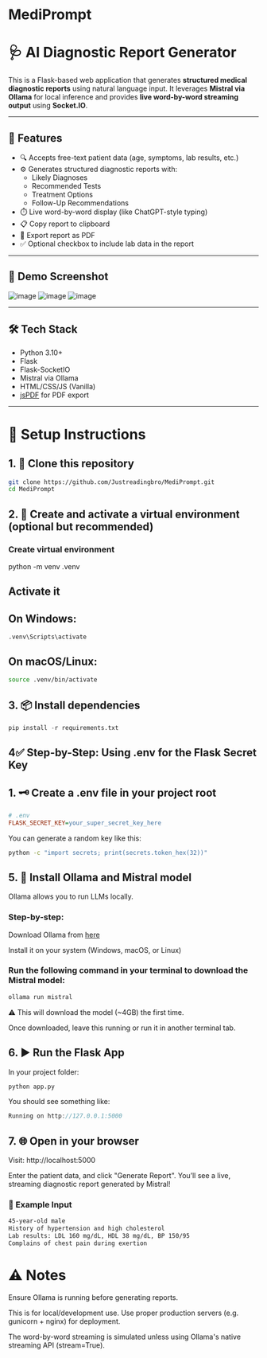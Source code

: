 # MediPrompt

# 🩺 AI Diagnostic Report Generator

This is a Flask-based web application that generates **structured medical diagnostic reports** using natural language input. It leverages **Mistral via Ollama** for local inference and provides **live word-by-word streaming output** using **Socket.IO**.

---

## 🧠 Features

- 🔍 Accepts free-text patient data (age, symptoms, lab results, etc.)
- ⚙️ Generates structured diagnostic reports with:
  - Likely Diagnoses
  - Recommended Tests
  - Treatment Options
  - Follow-Up Recommendations
- ⏱️ Live word-by-word display (like ChatGPT-style typing)
- 📋 Copy report to clipboard
- 📄 Export report as PDF
- ✅ Optional checkbox to include lab data in the report

---

## 🚀 Demo Screenshot

![image](https://github.com/user-attachments/assets/a1968f3d-2621-49c0-8d25-fd74917eeb1c)
![image](https://github.com/user-attachments/assets/2907b3cc-2c6d-439f-a605-c22f4c866415)
![image](https://github.com/user-attachments/assets/d9b7fdfd-2b2d-4165-9059-c54822681cad)



---

## 🛠️ Tech Stack

- Python 3.10+
- Flask
- Flask-SocketIO
- Mistral via Ollama
- HTML/CSS/JS (Vanilla)
- [jsPDF](https://github.com/parallax/jsPDF) for PDF export

---

# 🧩 Setup Instructions

## 1. 🔁 Clone this repository

```bash
git clone https://github.com/Justreadingbro/MediPrompt.git
cd MediPrompt
```
## 2. 🐍 Create and activate a virtual environment (optional but recommended)
### Create virtual environment
python -m venv .venv

## Activate it
## On Windows:
```pyhton
.venv\Scripts\activate
```

## On macOS/Linux:
```bash
source .venv/bin/activate
```

## 3. 📦 Install dependencies
```python
pip install -r requirements.txt
```
## 4✅ Step-by-Step: Using .env for the Flask Secret Key
## 1. 🗝️ Create a .env file in your project root

```ini
# .env
FLASK_SECRET_KEY=your_super_secret_key_here
```

You can generate a random key like this:

```bash
python -c "import secrets; print(secrets.token_hex(32))"
```
## 5. 🧠 Install Ollama and Mistral model
Ollama allows you to run LLMs locally.

### Step-by-step:
Download Ollama from [here](https://ollama.com/download)

Install it on your system (Windows, macOS, or Linux)

### Run the following command in your terminal to download the Mistral model:

```bash
ollama run mistral
```
⚠️ This will download the model (~4GB) the first time.

Once downloaded, leave this running or run it in another terminal tab.

## 6. ▶️ Run the Flask App
In your project folder:

```bash
python app.py
```
You should see something like:

```csharp
Running on http://127.0.0.1:5000
```
## 7. 🌐 Open in your browser
Visit: http://localhost:5000

Enter the patient data, and click "Generate Report". You’ll see a live, streaming diagnostic report generated by Mistral!

### 🧪 Example Input
```bash
45-year-old male
History of hypertension and high cholesterol
Lab results: LDL 160 mg/dL, HDL 38 mg/dL, BP 150/95
Complains of chest pain during exertion
```

# ⚠️ Notes
Ensure Ollama is running before generating reports.

This is for local/development use. Use proper production servers (e.g. gunicorn + nginx) for deployment.

The word-by-word streaming is simulated unless using Ollama's native streaming API (stream=True).



